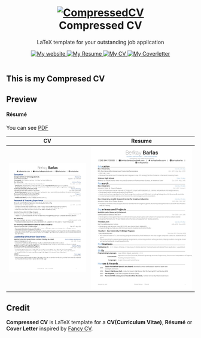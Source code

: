 <h1 align="center">
  <a href="" title="CompressedCV Documentation">
    <img alt="CompressedCV" src="" width="200px" height="200px" />
  </a>
  <br />
  Compressed CV
</h1>

<p align="center">
  LaTeX template for your outstanding job application
</p>

<div align="center">
  <a href="https://barlas.xyz">
    <img alt="My website" src="https://img.shields.io/badge/barlas-.xyz-blue.svg" />
  </a>
  <a href="https://raw.githubusercontent.com/berkaybarlas/Compressed-CV/master/documents/resume.pdf">
    <img alt="My Resume" src="https://img.shields.io/badge/resume-pdf-green.svg" />
  </a>
  <a href="https://raw.githubusercontent.com/berkaybarlas/Compressed-CV/master/documents/cv.pdf">
    <img alt="My CV" src="https://img.shields.io/badge/cv-pdf-green.svg" />
  </a>
  <a href="https://raw.githubusercontent.com/berkaybarlas/Compressed-CV/master/documents/coverletter.pdf">
    <img alt="My Coverletter" src="https://img.shields.io/badge/coverletter-pdf-green.svg" />
  </a>
</div>

<br />

## This is my Compresed CV

## Preview

#### Résumé

You can see [PDF](https://raw.githubusercontent.com/berkaybarlas/Compressed-CV/master/documents/resume.pdf)

| CV | Resume |
|:---:|:---:|
| [![Résumé](https://raw.githubusercontent.com/berkaybarlas/Compressed-CV/master/documents/BerkayBarlasCV.jpg)](https://raw.githubusercontent.com/berkaybarlas/Compressed-CV/master/documents/BerkayBarlas-CV.pdf)  | [![Résumé](https://raw.githubusercontent.com/berkaybarlas/Compressed-CV/master/documents/resume-1.jpg)](https://raw.githubusercontent.com/berkaybarlas/Compressed-CV/master/documents/BerkayBarlas-CV.pdf) |

## Credit
**Compressed CV** is LaTeX template for a **CV(Curriculum Vitae)**, **Résumé** or **Cover Letter** inspired by [Fancy CV](https://www.sharelatex.com/templates/cv-or-resume/fancy-cv).

